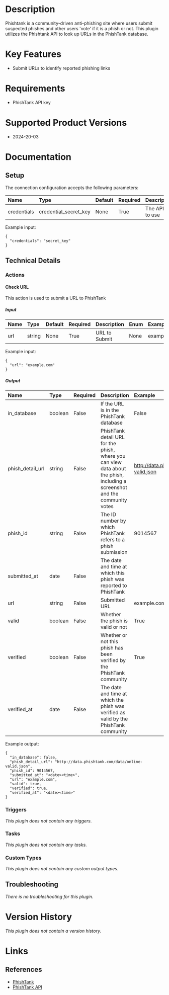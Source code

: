 # Description

Phishtank is a community-driven anti-phishing site where users submit suspected phishes and other users 'vote' if it is a phish or not. This plugin utilizes the Phishtank API to look up URLs in the PhishTank database.

# Key Features
  
* Submit URLs to identify reported phishing links

# Requirements
  
* PhishTank API key

# Supported Product Versions
  
* 2024-20-03

# Documentation

## Setup
  
The connection configuration accepts the following parameters:  

|Name|Type|Default|Required|Description|Enum|Example|
| :--- | :--- | :--- | :--- | :--- | :--- | :--- |
|credentials|credential_secret_key|None|True|The API key to use|None|secret_key|
  
Example input:

```
{
  "credentials": "secret_key"
}
```

## Technical Details

### Actions


#### Check URL
  
This action is used to submit a URL to PhishTank

##### Input

|Name|Type|Default|Required|Description|Enum|Example|
| :--- | :--- | :--- | :--- | :--- | :--- | :--- |
|url|string|None|True|URL to Submit|None|example.com|
  
Example input:

```
{
  "url": "example.com"
}
```

##### Output

|Name|Type|Required|Description|Example|
| :--- | :--- | :--- | :--- | :--- |
|in_database|boolean|False|If the URL is in the PhishTank database|False|
|phish_detail_url|string|False|PhishTank detail URL for the phish, where you can view data about the phish, including a screenshot and the community votes|http://data.phishtank.com/data/online-valid.json|
|phish_id|string|False|The ID number by which PhishTank refers to a phish submission|9014567|
|submitted_at|date|False|The date and time at which this phish was reported to PhishTank|<date><time>|
|url|string|False|Submitted URL|example.com|
|valid|boolean|False|Whether the phish is valid or not|True|
|verified|boolean|False|Whether or not this phish has been verified by the PhishTank community|True|
|verified_at|date|False|The date and time at which the phish was verified as valid by the PhishTank community|<date><time>|
  
Example output:

```
{
  "in_database": false,
  "phish_detail_url": "http://data.phishtank.com/data/online-valid.json",
  "phish_id": 9014567,
  "submitted_at": "<date><time>",
  "url": "example.com",
  "valid": true,
  "verified": true,
  "verified_at": "<date><time>"
}
```
### Triggers
  
*This plugin does not contain any triggers.*
### Tasks
  
*This plugin does not contain any tasks.*

### Custom Types
  
*This plugin does not contain any custom output types.*

## Troubleshooting
  
*There is no troubleshooting for this plugin.*

# Version History
  
*This plugin does not contain a version history.*

# Links


## References
  
* [PhishTank](https://www.phishtank.com/)  
* [PhishTank API](https://www.phishtank.com/api_info.php)